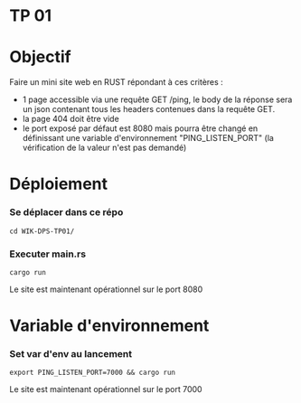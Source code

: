 # TP 01

# Objectif

Faire un mini site web en RUST répondant à ces critères :
 - 1 page accessible via une requête GET /ping, le body de la réponse sera un json contenant tous les headers contenues dans la requête GET.
 - la page 404 doit être vide
 - le port exposé par défaut est 8080 mais pourra être changé en définissant une variable d'environnement "PING_LISTEN_PORT" (la vérification de la valeur n'est pas demandé)

# Déploiement

### Se déplacer dans ce répo
```
cd WIK-DPS-TP01/
```

### Executer main.rs

```
cargo run
```

Le site est maintenant opérationnel sur le port 8080

# Variable d'environnement

### Set var d'env au lancement

```
export PING_LISTEN_PORT=7000 && cargo run
```

Le site est maintenant opérationnel sur le port 7000